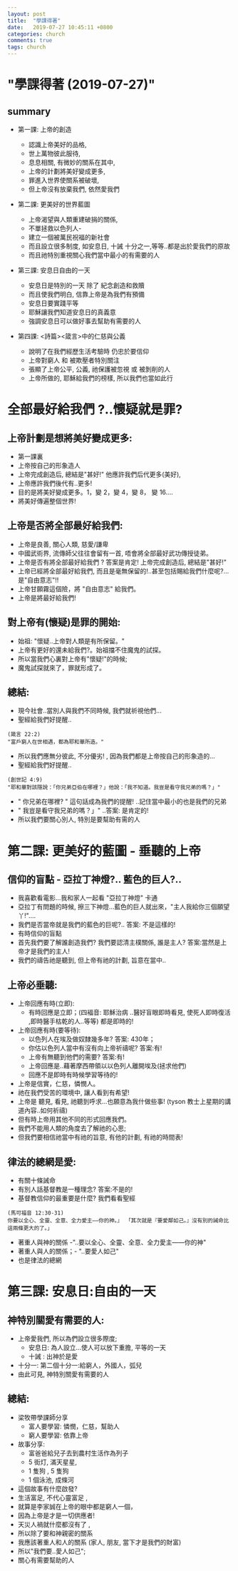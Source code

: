```yaml
---
layout: post
title:  "學課得著"
date:   2019-07-27 10:45:11 +0800
categories: church
comments: true
tags: church 
---
```


# "學課得著 (2019-07-27)" 


## summary
- 第一課: 上帝的創造 
    - 認識上帝美好的品格, 
    - 世上萬物彼此服待, 
    - 息息相關, 有微妙的關系在其中, 
    - 上帝的計劃將美好變成更多, 
    - 罪進入世界使關系被破壞, 
    - 但上帝沒有放棄我們, 依然愛我們

- 第二課: 更美好的世界藍圖
    - 上帝渴望與人類重建破捐的關係, 
    - 不單拯救以色列人-
    - 建立一個被萬民祝福的新社會
    - 而且設立很多制度, 如安息日, 十誡 十分之一,等等..都是出於愛我們的原故
    - 而且祂特別重視關心我們當中最小的有需要的人

- 第三課: 安息日自由的一天
    - 安息日是特別的一天 除了 紀念創造和救贖
    - 而且使我們明白, 信靠上帝是為我們有預備
    - 安息日要實踐平等
    - 耶穌讓我們知道安息日的真義意
    - 強調安息日可以做好事去幫助有需要的人

- 第四課: <詩篇><箴言>中的仁慈與公義
    - 說明了在我們經歷生活考驗時 仍忠於要信仰
    - 上帝對窮人 和 被欺壓者特別關注
    - 張顯了上帝公平, 公義,  祂保護被忽視 或 被剝削的人
    - 上帝所做的, 耶穌給我們的榜樣,  所以我們也當如此行


# 全部最好給我們 ?..懷疑就是罪?


## 上帝計劃是想將美好變成更多:
- 第一課裏
- 上帝按自己的形象造人
- 上帝完成創造后,  總結是"甚好!" 他應許我們后代更多(美好),
- 上帝應許我們後代有..更多!
- 目的是將美好變成更多。1，變 2，變 4，變 8， 變 16....
- 將美好傳遍整個世界!

## 上帝是否將全部最好給我們:
- 上帝是良善, 關心人類, 慈愛/謙卑
- 中國武術界, 流傳師父往往會留有一首, 唔會將全部最好武功傳授徒弟。
- 上帝是否有將全部最好給我們 ? 答案是肯定! 上帝完成創造后,  總結是"甚好!" 
- 上帝已經將全部最好給我們, 而且是毫無保留的!..甚至包括賜給我們什麼呢?...是"自由意志"!!
- 上帝甘願霧這個險，將 "自由意志" 給我們。
- 上帝是將最好給我們!


## 對上帝有(懷疑)是罪的開始:
- 始祖: "懷疑..上帝對人類是有所保留。"
- 上帝有更好的還未給我們?。始祖擋不住魔鬼的試探。
- 所以當我們心裏對上帝有"懷疑!"的時候;
- 魔鬼試探就來了，罪就形成了。


## 總結:
- 現今社會..當別人與我們不同時候, 我們就祈視他們...
- 聖經給我們好提醒..
~~~
(箴言 22:2) 
"富戶窮人在世相遇，都為耶和華所造。" 
~~~
- 所以我們應無分彼此, 不分優劣! , 因為我們都是上帝按自己的形象造的...
- 聖經給我們好提醒..
~~~
(創世記 4:9) 
"耶和華對該隱說：「你兄弟亞伯在哪裡？」他說：「我不知道。我豈是看守我兄弟的嗎？」" 
~~~
- " 你兄弟在哪裡? " 這句話成為我們的提醒! ..記住當中最小的也是我們的兄弟
- " 我豈是看守我兄弟的嗎？」"  ..答案: 是肯定的! 
- 所以我們要關心別人, 特別是要幫助有需的人


#  第二課: 更美好的藍圖 - 垂聽的上帝

## 信仰的盲點 - 亞拉丁神燈?.. 藍色的巨人?..
- 我喜歡看電影...我和家人一起看 "亞拉丁神燈" 卡通
- 亞拉丁有問題的時候, 擦三下神燈...藍色的巨人就出來，"主人我給你三個願望丫!"....
- 我們是否當帝就是我們的藍色的巨呢?.. 答案: 不是這樣的! 
- 有時信仰的盲點
- 首先我們要了解誰創造我們?  我們要認清主樸關係, 誰是主人? 答案:當然是上帝才是我們的主人!
- 我們的禱告祂是聽到, 但上帝有祂的計劃, 旨意在當中..


## 上帝必垂聽:
- 上帝回應有時(立即):
    - 有時回應是立即；(四褔音: 耶穌治病 ..醫好盲眼即時看見, 使死人即時復活 ,即時醫手枯乾的人..等等) 都是即時的!
- 上帝回應有時(要等待):
    - 以色列人在埃及做奴隸幾多年? 答案: 430年；
    - 你估以色列人當中有沒有向上帝祈禱呢?  答案:有! 
    - 上帝有無聽到他們的需要? 答案:有! 
    - 上帝回應是..藉著摩西帶領以以色列人離開埃及(拯求他們)
    - 回應不是即時有時候學習等待的!
- 上帝是信實，仁慈，憐憫人。
- 祂在我們受苦的環境中, 讓人看到有希望!
- 上帝是 聽見, 看見, 祂聽到呼求...也願意為我什做些事! (tyson 教士上星期的講道內容..如何祈禱)
- 但有時上帝用其他不同的形式回應我們。
- 我們不能用人類的角度去了解祂的心思; 
- 但我們要相信祂當中有祂的旨意, 有他的計劃, 有祂的時間表!

## 律法的總網是愛:
- 有關十條誡命
- 有別人話基督教是一種理念? 答案:不是的!
- 基督教信仰的最重要是什麼? 我們看看聖經
~~~
(馬可福音 12:30-31)
你要以全心、全靈、全意、全力愛主——你的神。』 「其次就是『要愛鄰如己。』沒有別的誡命比這兩條更大的了。」
~~~

- 著重人與神的關係 -"..要以全心、全靈、全意、全力愛主——你的神"
- 著重人與人的關係；- "..要愛人如己"
- 也是律法的總網

# 第三課: 安息日:自由的一天

## 神特別關愛有需要的人:
- 上帝愛我們, 所以為們設立很多際度; 
    - 安息日:  為人設立...使人可以放下重擔, 平等的一天
    - 十誡 :   出神於是愛
- 十分一:  第二個十分一:給窮人，外國人，弧兒
- 由此可見, 神特別關愛有需要的人

## 總結:
- 梁牧帶學課師分享
    - 富人要學習: 憐憫，仁慈，幫助人
    - 窮人要學習: 依靠上帝
- 故事分享:
  - 富爸爸給兒子去到農村生活作為列子
  - 5 街灯, 滿天星星,  
  - 1 隻狗 , 5 隻狗
  - 1 個泳池,  成條河 
- 這個故事有什麼啟發?
- 生活富足, 不代心靈富足 , 
- 就算是李家誠在上帝的眼中都是窮人一個，
- 因為上帝是才是一切供應者!
- 天災人禍就什麼都沒有了 , 
- 所以除了要和神親密的關系
- 我應該著重人和人的關系 (家人, 朋友, 當下才是我們的財富) 
- 所以"我們要..愛人如己";
- 關心有需要幫助的人




